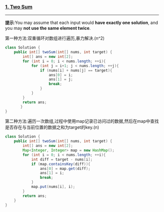 ### [1. Two Sum](https://leetcode.com/problems/two-sum/)
-----
**提示**:You may assume that each input would __have exactly one solution__, and you may __not use the same element twice__.

第一种方法:双重循环对数组进行遍历,暴力解决.(n^2)
```java
class Solution {
    public int[] twoSum(int[] nums, int target) {
        int[] ans = new int[2];
        for (int i = 0; i < nums.length; ++i){
            for (int j = i+1; j < nums.length; ++j){
                if (nums[i] + nums[j] == target){
                    ans[0] = i; 
                    ans[1] = j;
                    break;
                }
            }
        }
        return ans;
       }
}
```
第二种方法:遍历一次数组,过程中使用map记录已访问过的数据,然后在map中查找是否存在与当前位置的数据之和为target的key.(n)
``` java
class Solution {
    public int[] twoSum(int[] nums, int target) {
        int[] ans = new int[2];
        Map<Integer, Integer> map = new HashMap();
        for (int i = 0; i < nums.length; ++i){
            int diff = target - nums[i];
            if (map.containsKey(diff)){
                ans[0] = map.get(diff);
                ans[1] = i;
                break;
            }
            map.put(nums[i], i);
        }
        return ans;
    }
}
````
